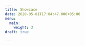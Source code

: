 ```yaml
---
title: Showcase
date: 2020-05-01T17:04:47.000+05:00
menu:
  main:
    weight: 3
draft: true

---
```


